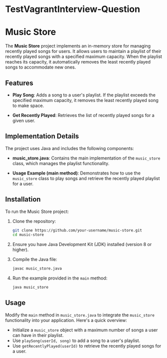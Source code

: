# TestVagrantInterview-Question


# Music Store

The **Music Store** project implements an in-memory store for managing recently played songs for users. It allows users to maintain a playlist of their recently played songs with a specified maximum capacity. When the playlist reaches its capacity, it automatically removes the least recently played songs to accommodate new ones.

## Features

- **Play Song**: Adds a song to a user's playlist. If the playlist exceeds the specified maximum capacity, it removes the least recently played song to make space.
  
- **Get Recently Played**: Retrieves the list of recently played songs for a given user.

## Implementation Details

The project uses Java and includes the following components:

- **music_store.java**: Contains the main implementation of the `music_store` class, which manages the playlist functionality.
  
- **Usage Example (main method)**: Demonstrates how to use the `music_store` class to play songs and retrieve the recently played playlist for a user.

## Installation

To run the Music Store project:

1. Clone the repository:

   ```bash
   git clone https://github.com/your-username/music-store.git
   cd music-store
   ```

2. Ensure you have Java Development Kit (JDK) installed (version 8 or higher).

3. Compile the Java file:

   ```bash
   javac music_store.java
   ```

4. Run the example provided in the `main` method:

   ```bash
   java music_store
   ```

## Usage

Modify the `main` method in `music_store.java` to integrate the `music_store` functionality into your application. Here's a quick overview:

- Initialize a `music_store` object with a maximum number of songs a user can have in their playlist.
- Use `playSong(userId, song)` to add a song to a user's playlist.
- Use `getRecentlyPlayed(userId)` to retrieve the recently played songs for a user.

